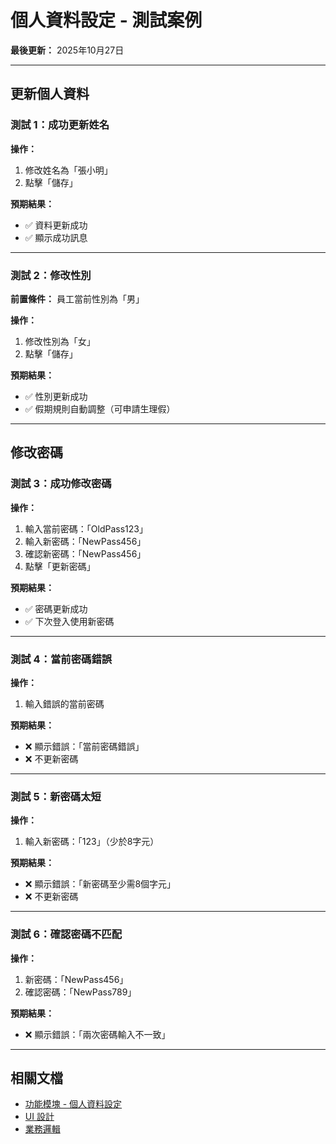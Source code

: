 # 個人資料設定 - 測試案例

**最後更新：** 2025年10月27日

---

## 更新個人資料

### 測試 1：成功更新姓名
**操作：**
1. 修改姓名為「張小明」
2. 點擊「儲存」

**預期結果：**
- ✅ 資料更新成功
- ✅ 顯示成功訊息

---

### 測試 2：修改性別
**前置條件：** 員工當前性別為「男」

**操作：**
1. 修改性別為「女」
2. 點擊「儲存」

**預期結果：**
- ✅ 性別更新成功
- ✅ 假期規則自動調整（可申請生理假）

---

## 修改密碼

### 測試 3：成功修改密碼
**操作：**
1. 輸入當前密碼：「OldPass123」
2. 輸入新密碼：「NewPass456」
3. 確認新密碼：「NewPass456」
4. 點擊「更新密碼」

**預期結果：**
- ✅ 密碼更新成功
- ✅ 下次登入使用新密碼

---

### 測試 4：當前密碼錯誤
**操作：**
1. 輸入錯誤的當前密碼

**預期結果：**
- ❌ 顯示錯誤：「當前密碼錯誤」
- ❌ 不更新密碼

---

### 測試 5：新密碼太短
**操作：**
1. 輸入新密碼：「123」（少於8字元）

**預期結果：**
- ❌ 顯示錯誤：「新密碼至少需8個字元」
- ❌ 不更新密碼

---

### 測試 6：確認密碼不匹配
**操作：**
1. 新密碼：「NewPass456」
2. 確認密碼：「NewPass789」

**預期結果：**
- ❌ 顯示錯誤：「兩次密碼輸入不一致」

---

## 相關文檔

- [功能模塊 - 個人資料設定](../../功能模塊/07-個人資料設定.md)
- [UI 設計](./UI設計.md)
- [業務邏輯](./業務邏輯.md)





